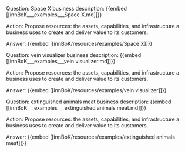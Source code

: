 Question: Space X business description:
{{embed [[innBoK___examples___Space X.md]]}}

Action: Propose resources: the assets, capabilities, and infrastructure a business uses to create and deliver value to its customers.

Answer:
{{embed [[innBoK/resources/examples/Space X]]}}

Question: vein visualizer business description:
{{embed [[innBoK___examples___vein visualizer.md]]}}

Action: Propose resources: the assets, capabilities, and infrastructure a business uses to create and deliver value to its customers.

Answer:
{{embed [[innBoK/resources/examples/vein visualizer]]}}

Question: extinguished animals meat business description:
{{embed [[innBoK___examples___extinguished animals meat.md]]}}

Action: Propose resources: the assets, capabilities, and infrastructure a business uses to create and deliver value to its customers.

Answer:
{{embed [[innBoK/resources/examples/extinguished animals meat]]}}













